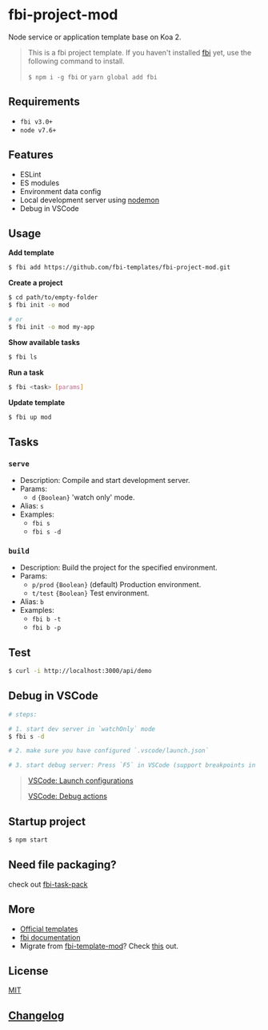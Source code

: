 # fbi-project-mod

Node service or application template base on Koa 2.

> This is a fbi project template. If you haven't installed [fbi](https://github.com/AlloyTeam/fbi) yet, use the following command to install.
>
> `$ npm i -g fbi` or `yarn global add fbi`

## Requirements

- `fbi v3.0+`
- `node v7.6+`

## Features

- ESLint
- ES modules
- Environment data config
- Local development server using [nodemon](https://github.com/remy/nodemon)
- Debug in VSCode

## Usage

**Add template**

```bash
$ fbi add https://github.com/fbi-templates/fbi-project-mod.git
```

**Create a project**

```bash
$ cd path/to/empty-folder
$ fbi init -o mod

# or
$ fbi init -o mod my-app
```

**Show available tasks**

```bash
$ fbi ls
```

**Run a task**

```bash
$ fbi <task> [params]
```

**Update template**

```bash
$ fbi up mod
```

## Tasks

### `serve`

- Description: Compile and start development server.
- Params:
  - `d` `{Boolean}` 'watch only' mode.
- Alias: `s`
- Examples:
  - `fbi s`
  - `fbi s -d`

### `build`

- Description: Build the project for the specified environment.
- Params:
  - `p/prod` `{Boolean}` (default) Production environment.
  - `t/test` `{Boolean}` Test environment.
- Alias: `b`
- Examples:
  - `fbi b -t`
  - `fbi b -p`

## Test

```bash
$ curl -i http://localhost:3000/api/demo
```

## Debug in VSCode

```bash
# steps:

# 1. start dev server in `watchOnly` mode
$ fbi s -d

# 2. make sure you have configured `.vscode/launch.json`

# 3. start debug server: Press `F5` in VSCode (support breakpoints in `src`)
```

> [VSCode: Launch configurations](https://code.visualstudio.com/docs/editor/debugging#_launch-configurations)
>
> [VSCode: Debug actions](https://code.visualstudio.com/docs/editor/debugging#_debug-actions)

## Startup project

```bash
$ npm start
```

## Need file packaging?
check out [fbi-task-pack](https://github.com/fbi-templates/fbi-task-pack)


## More

- [Official templates](https://github.com/fbi-templates)
- [fbi documentation](https://neikvon.gitbooks.io/fbi/content/)
- Migrate from [fbi-template-mod](https://github.com/neikvon/fbi-template-mod)? Check [this](https://github.com/fbi-templates/fbi-task-migrate) out.

## License

[MIT](https://opensource.org/licenses/MIT)

## [Changelog](./CHANGELOG.md)
